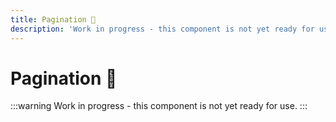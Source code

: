 ```yaml
---
title: Pagination 🔴
description: 'Work in progress - this component is not yet ready for use.'
---
```


# Pagination 🔴

:::warning
Work in progress - this component is not yet ready for use.
:::
